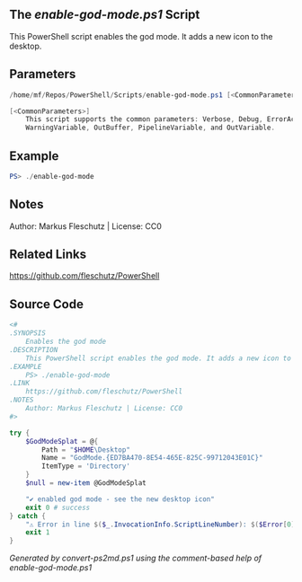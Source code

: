 ## The *enable-god-mode.ps1* Script

This PowerShell script enables the god mode. It adds a new icon to the desktop.

## Parameters
```powershell
/home/mf/Repos/PowerShell/Scripts/enable-god-mode.ps1 [<CommonParameters>]

[<CommonParameters>]
    This script supports the common parameters: Verbose, Debug, ErrorAction, ErrorVariable, WarningAction, 
    WarningVariable, OutBuffer, PipelineVariable, and OutVariable.
```

## Example
```powershell
PS> ./enable-god-mode

```

## Notes
Author: Markus Fleschutz | License: CC0

## Related Links
https://github.com/fleschutz/PowerShell

## Source Code
```powershell
<#
.SYNOPSIS
	Enables the god mode
.DESCRIPTION
	This PowerShell script enables the god mode. It adds a new icon to the desktop.
.EXAMPLE
	PS> ./enable-god-mode
.LINK
	https://github.com/fleschutz/PowerShell
.NOTES
	Author: Markus Fleschutz | License: CC0
#>

try {
	$GodModeSplat = @{
		Path = "$HOME\Desktop"
		Name = "GodMode.{ED7BA470-8E54-465E-825C-99712043E01C}"
		ItemType = 'Directory'
	}
	$null = new-item @GodModeSplat

	"✔️ enabled god mode - see the new desktop icon"
	exit 0 # success
} catch {
	"⚠️ Error in line $($_.InvocationInfo.ScriptLineNumber): $($Error[0])"
	exit 1
}
```

*Generated by convert-ps2md.ps1 using the comment-based help of enable-god-mode.ps1*
